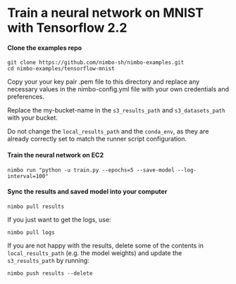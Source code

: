 # Train a neural network on MNIST with Tensorflow 2.2

#### Clone the examples repo
```
git clone https://github.com/nimbo-sh/nimbo-examples.git
cd nimbo-examples/tensorflow-mnist
```
Copy your your key pair .pem file to this directory and replace any necessary values in the nimbo-config.yml file with your own credentials and preferences.

Replace the my-bucket-name in the `s3_results_path` and `s3_datasets_path` with your bucket.

Do not change the `local_results_path` and the `conda_env`, as they are already correctly set to match the runner script configuration.

#### Train the neural network on EC2
```
nimbo run "python -u train.py --epochs=5 --save-model --log-interval=100"
```

#### Sync the results and saved model into your computer
```
nimbo pull results
```

If you just want to get the logs, use:
```
nimbo pull logs
```

If you are not happy with the results, delete some of the contents in `local_results_path` (e.g. the model weights) and update the `s3_results_path` by running:
```
nimbo push results --delete
```
